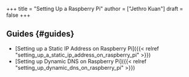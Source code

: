 +++
title = "Setting Up a Raspberry Pi"
author = ["Jethro Kuan"]
draft = false
+++

## Guides {#guides}

- [Setting up a Static IP Address on Raspberry Pi]({{< relref "setting_up_a_static_ip_address_on_raspberry_pi" >}})
- [Setting up Dynamic DNS on Raspberry Pi]({{< relref "setting_up_dynamic_dns_on_raspberry_pi" >}})
